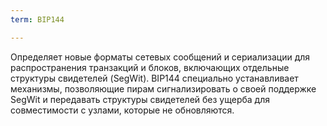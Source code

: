 ```yaml
---
term: BIP144

---
```

Определяет новые форматы сетевых сообщений и сериализации для распространения транзакций и блоков, включающих отдельные структуры свидетелей (SegWit). BIP144 специально устанавливает механизмы, позволяющие пирам сигнализировать о своей поддержке SegWit и передавать структуры свидетелей без ущерба для совместимости с узлами, которые не обновляются.